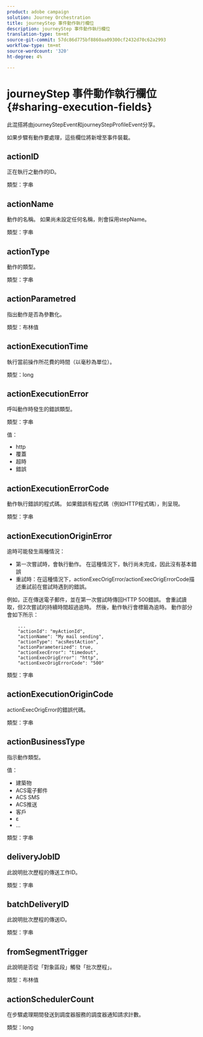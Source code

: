 ```yaml
---
product: adobe campaign
solution: Journey Orchestration
title: journeyStep 事件動作執行欄位
description: journeyStep 事件動作執行欄位
translation-type: tm+mt
source-git-commit: 57dc86d775bf8860aa09300cf2432d70c62a2993
workflow-type: tm+mt
source-wordcount: '320'
ht-degree: 4%

---
```



# journeyStep 事件動作執行欄位 {#sharing-execution-fields}

此混搭將由journeyStepEvent和journeyStepProfileEvent分享。

如果步驟有動作要處理，這些欄位將新增至事件裝載。

## actionID

正在執行之動作的ID。

類型：字串

## actionName

動作的名稱。 如果尚未設定任何名稱，則會採用stepName。

類型：字串

## actionType

動作的類型。

類型：字串

## actionParametred

指出動作是否為參數化。

類型：布林值

## actionExecutionTime

執行當前操作所花費的時間（以毫秒為單位）。

類型：long

## actionExecutionError

呼叫動作時發生的錯誤類型。

類型：字串

值：
* http
* 覆蓋
* 超時
* 錯誤

## actionExecutionErrorCode

動作執行錯誤的程式碼。 如果錯誤有程式碼（例如HTTP程式碼），則呈現。

類型：字串

## actionExecutionOriginError

逾時可能發生兩種情況：

* 第一次嘗試時，會執行動作。 在這種情況下，執行尚未完成，因此沒有基本錯誤
* 重試時：在這種情況下，actionExecOrigError/actionExecOrigErrorCode描述重試前在嘗試時遇到的錯誤。

例如，正在傳送電子郵件，並在第一次嘗試時傳回HTTP 500錯誤。 會重試讀取，但2次嘗試的持續時間超過逾時。 然後，動作執行會標籤為逾時。 動作部分會如下所示：

```
    ...
    "actionId": "myActionId",
    "actionName": "My mail sending",
    "actionType": "acsRestAction",
    "actionParameterized": true,
    "actionExecError": "timedout",
    "actionExecOrigError": "http",
    "actionExecOrigErrorCode": "500"
```

類型：字串

## actionExecutionOriginCode

actionExecOrigError的錯誤代碼。

類型：字串

## actionBusinessType

指示動作類型。

值：

* 建築物
* ACS電子郵件
* ACS SMS
* ACS推送
* 客戶
* ε
* ...

類型：字串

## deliveryJobID

此說明批次歷程的傳送工作ID。

類型：字串

## batchDeliveryID

此說明批次歷程的傳送ID。

類型：字串

## fromSegmentTrigger

此說明是否從「對象區段」觸發「批次歷程」。

類型：布林值

## actionSchedulerCount

在步驟處理期間發送到調度器服務的調度器通知請求計數。

類型：long
